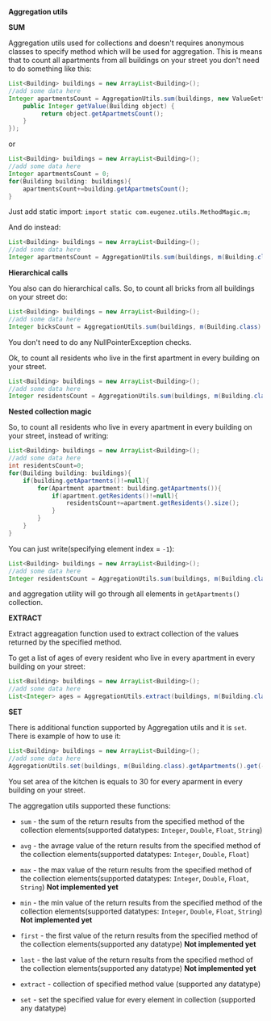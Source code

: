 **Aggregation utils**


**SUM**

Aggregation utils used for collections and doesn't requires anonymous classes to specify method which will be used for aggregation.
This is means that to count all apartments from all buildings on your street you don't need to do something like this:

```java
List<Building> buildings = new ArrayList<Building>();
//add some data here
Integer apartmentsCount = AggregationUtils.sum(buildings, new ValueGetter<Building, Integer>() {
    public Integer getValue(Building object) {
         return object.getApartmetsCount();
    }
});
````

or

```java
List<Building> buildings = new ArrayList<Building>();
//add some data here
Integer apartmentsCount = 0;
for(Building building: buildings){
    apartmentsCount+=building.getApartmetsCount();
}
````
Just add static import: `import static com.eugenez.utils.MethodMagic.m;`

And do instead:

```java
List<Building> buildings = new ArrayList<Building>();
//add some data here
Integer apartmentsCount = AggregationUtils.sum(buildings, m(Building.class).getApartmetsCount());
````

**Hierarchical calls**

You also can do hierarchical calls. So, to count all bricks from all buildings on your street do:

```java
List<Building> buildings = new ArrayList<Building>();
//add some data here
Integer bicksCount = AggregationUtils.sum(buildings, m(Building.class).getBuildingFrame().getBricks().size()));
````

You don't need to do any NullPointerException checks.

Ok, to count all residents who live in the first apartment in every building on your street.

```java
List<Building> buildings = new ArrayList<Building>();
//add some data here
Integer residentsCount = AggregationUtils.sum(buildings, m(Building.class).getApartments().get(0).getResidents().size());
````

**Nested collection magic**

So, to count all residents who live in every apartment in every building on your street, instead of writing:

```java
List<Building> buildings = new ArrayList<Building>();
//add some data here
int residentsCount=0;
for(Building building: buildings){
    if(building.getApartments()!=null){
        for(Apartment apartment: building.getApartments()){
            if(apartment.getResidents()!=null){
                residentsCount+=apartment.getResidents().size();
            }
        }
    }
}
````

You can just write(specifying element index = `-1`):

```java
List<Building> buildings = new ArrayList<Building>();
//add some data here
Integer residentsCount = AggregationUtils.sum(buildings, m(Building.class).getApartments().get(-1).getResidents().size());
````

and aggregation utility will go through all elements in `getApartments()` collection.


**EXTRACT**

Extract aggreagation function used to extract collection of the values returned by the specified method.

To get a list of ages of every resident who live in every apartment in every building on your street:

```java
List<Building> buildings = new ArrayList<Building>();
//add some data here
List<Integer> ages = AggregationUtils.extract(buildings, m(Building.class).getApartments().get(-1).getResidents().get(-1).getAge());
````


**SET**

There is additional function supported by Aggregation utils and it is `set`. There is example of how to use it:

```java
List<Building> buildings = new ArrayList<Building>();
//add some data here
AggregationUtils.set(buildings, m(Building.class).getApartments().get(-1).getKithcen().setArea(30));
````

You set area of the kitchen is equals to 30 for every aparment in every building on your street.

The aggregation utils supported these functions:

- `sum` - the sum of the return results from the specified method of the collection elements(supported datatypes: `Integer`, `Double`, `Float`, `String`)
- `avg` - the avrage value of the return results from the specified method of the collection elements(supported datatypes: `Integer`, `Double`, `Float`)
- `max` - the max value of the return results from the specified method of the collection elements(supported datatypes: `Integer`, `Double`, `Float`, `String`) **Not implemented yet**
- `min` - the min value of the return results from the specified method of the collection elements(supported datatypes: `Integer`, `Double`, `Float`, `String`) **Not implemented yet**
- `first` - the first value of the return results from the specified method of the collection elements(supported any datatype) **Not implemented yet**
- `last` - the last value of the return results from the specified method of the collection elements(supported any datatype) **Not implemented yet**

- `extract` - collection of specified method value (supported any datatype)

- `set` - set the specified value for every element in collection (supported any datatype)